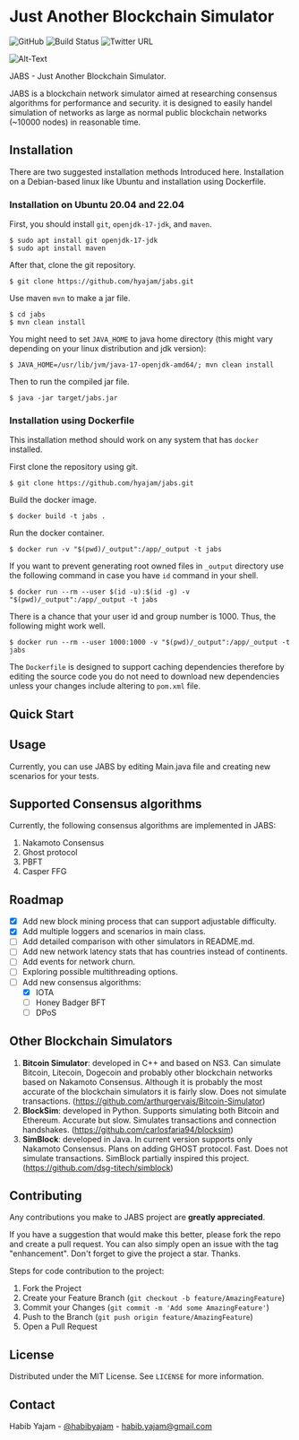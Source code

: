 # Just Another Blockchain Simulator #

![GitHub](https://img.shields.io/github/license/hyajam/jabs)
![Build Status](https://travis-ci.com/hyajam/jabs.svg?branch=objectifiedNetworkAndSimulator)
![Twitter URL](https://img.shields.io/twitter/url?style=social&url=https%3A%2F%2Ftwitter.com%2Fhabibyajam)

![Alt-Text](https://raw.githubusercontent.com/hyajam/jabs/objectifiedNetworkAndSimulator/img/Jabs-logo.png)

JABS - Just Another Blockchain Simulator.

JABS is a blockchain network simulator aimed at researching consensus 
algorithms for performance and security. it is designed to easily handel
simulation of networks as large as normal public blockchain networks 
(~10000 nodes) in reasonable time.


## Installation ##
There are two suggested installation methods Introduced here.
Installation on a Debian-based linux like Ubuntu and
installation using Dockerfile.

### Installation on Ubuntu 20.04 and 22.04 ### 

First, you should install `git`,  `openjdk-17-jdk`, and `maven`.

```shell script
$ sudo apt install git openjdk-17-jdk
$ sudo apt install maven
```

After that, clone the git repository.
```shell script
$ git clone https://github.com/hyajam/jabs.git
```

Use maven `mvn` to make a jar file.
```shell script
$ cd jabs
$ mvn clean install
```

You might need to set `JAVA_HOME` to java home directory (this 
might vary depending on your linux distribution and jdk version):

```shell
$ JAVA_HOME=/usr/lib/jvm/java-17-openjdk-amd64/; mvn clean install
```

Then to run the compiled jar file.

```shell script
$ java -jar target/jabs.jar
```


### Installation using Dockerfile ###
This installation method should work on any system that has `docker` installed.

First clone the repository using git.
```shell script
$ git clone https://github.com/hyajam/jabs.git
```

Build the docker image.
```shell script
$ docker build -t jabs .
```

Run the docker container.
```shell script
$ docker run -v "$(pwd)/_output":/app/_output -t jabs
```

If you want to prevent generating root owned files in `_output` directory use the following command in case you have
`id` command in your shell.
```shell script
$ docker run --rm --user $(id -u):$(id -g) -v "$(pwd)/_output":/app/_output -t jabs
```

There is a chance that your user id and group number is 1000. Thus, the following might work well.
```shell script
$ docker run --rm --user 1000:1000 -v "$(pwd)/_output":/app/_output -t jabs
```

The `Dockerfile` is designed to support caching dependencies
therefore by editing the source code you do not need to download 
new dependencies unless your changes include altering to `pom.xml` file.


## Quick Start ##



## Usage ##
Currently, you can use JABS by editing Main.java file and creating new scenarios for your tests.


## Supported Consensus algorithms ##
Currently, the following consensus algorithms are implemented in JABS: 
 1. Nakamoto Consensus
 2. Ghost protocol
 3. PBFT
 4. Casper FFG

## Roadmap ##

- [x] Add new block mining process that can support adjustable difficulty.
- [x] Add multiple loggers and scenarios in main class.
- [ ] Add detailed comparison with other simulators in README.md.
- [ ] Add new network latency stats that has countries instead of continents.
- [ ] Add events for network churn.
- [ ] Exploring possible multithreading options.
- [ ] Add new consensus algorithms:
    - [x] IOTA
    - [ ] Honey Badger BFT
    - [ ] DPoS

## Other Blockchain Simulators ##
 1. **Bitcoin Simulator**: developed in C++ and based on NS3. Can simulate Bitcoin, Litecoin, Dogecoin and probably other blockchain networks based on Nakamoto Consensus. Although it is probably the most accurate of the blockchain simulators it is fairly slow. Does not simulate transactions. (https://github.com/arthurgervais/Bitcoin-Simulator)
 2. **BlockSim**: developed in Python. Supports simulating both Bitcoin and Ethereum. Accurate but slow. Simulates transactions and connection handshakes. (https://github.com/carlosfaria94/blocksim)
 3. **SimBlock**: developed in Java. In current version supports only Nakamoto Consensus. Plans on adding GHOST protocol. Fast. Does not simulate transactions. SimBlock partially inspired this project. (https://github.com/dsg-titech/simblock)


## Contributing

Any contributions you make to JABS project are **greatly appreciated**.

If you have a suggestion that would make this better, please fork the repo and create a pull request. You can also simply open an issue with the tag "enhancement".
Don't forget to give the project a star. Thanks.

Steps for code contribution to the project:

 1. Fork the Project
 2. Create your Feature Branch (`git checkout -b feature/AmazingFeature`)
 3. Commit your Changes (`git commit -m 'Add some AmazingFeature'`)
 4. Push to the Branch (`git push origin feature/AmazingFeature`)
 5. Open a Pull Request


## License ##

Distributed under the MIT License. See `LICENSE` for more information.

## Contact ##

Habib Yajam - [@habibyajam](https://twitter.com/HabibYajam) - habib.yajam@gmail.com